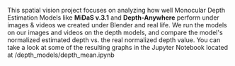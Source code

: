This spatial vision project focuses on analyzing how well Monocular Depth Estimation Models like **MiDaS v.3.1** and **Depth-Anywhere** perform under images & videos we created under Blender and real life. We run the models on our images and videos on the depth models, and compare the model's normalized estimated depth vs. the real normalized depth value. You can take a look at some of the resulting graphs in the Jupyter Notebook located at /depth_models/depth_mean.ipynb
